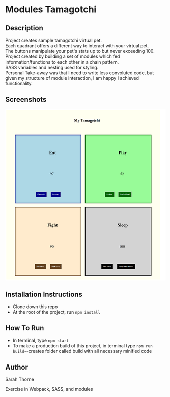 # Modules Tamagotchi  
## Description  
Project creates sample tamagotchi virtual pet.  
Each quadrant offers a different way to interact with your virtual pet.  
The buttons manipulate your pet's stats up to but never exceeding 100.  
Project created by building a set of modules which fed information/functions to each other in a chain pattern.  
SASS variables and nesting used for styling.  
Personal Take-away was that I need to write less convoluted code, but given my structure of module interaction, I am happy I achieved functionality.  
## Screenshots  
![Screenshot of page showing page title, four quadrants with eat, play, fight, and sleep stats and buttons to alter stats](https://raw.githubusercontent.com/sarahjulesthorne/modules-tamagotchi/master/src/assets/images/screenshot.png "Screenshot of page showing page title, four quadrants with eat, play, fight, and sleep stats and buttons to alter stats")  
## Installation Instructions  
* Clone down this repo  
* At the root of the project, run `npm install`  
## How To Run  
* In terminal, type `npm start`  
* To make a production build of this project, in terminal type `npm run build`--creates folder called build with all necessary minified code  
## Author  
Sarah Thorne  

Exercise in Webpack, SASS, and modules
